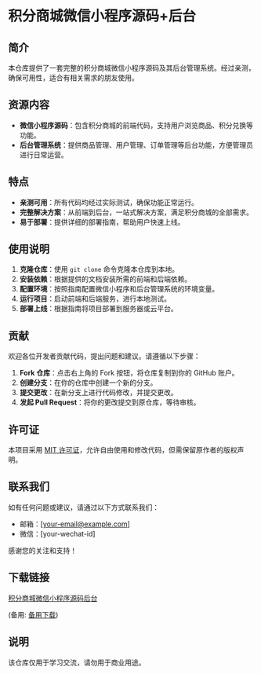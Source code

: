 # 积分商城微信小程序源码+后台

## 简介
本仓库提供了一套完整的积分商城微信小程序源码及其后台管理系统。经过亲测，确保可用性，适合有相关需求的朋友使用。

## 资源内容
- **微信小程序源码**：包含积分商城的前端代码，支持用户浏览商品、积分兑换等功能。
- **后台管理系统**：提供商品管理、用户管理、订单管理等后台功能，方便管理员进行日常运营。

## 特点
- **亲测可用**：所有代码均经过实际测试，确保功能正常运行。
- **完整解决方案**：从前端到后台，一站式解决方案，满足积分商城的全部需求。
- **易于部署**：提供详细的部署指南，帮助用户快速上线。

## 使用说明
1. **克隆仓库**：使用 `git clone` 命令克隆本仓库到本地。
2. **安装依赖**：根据提供的文档安装所需的前端和后端依赖。
3. **配置环境**：按照指南配置微信小程序和后台管理系统的环境变量。
4. **运行项目**：启动前端和后端服务，进行本地测试。
5. **部署上线**：根据指南将项目部署到服务器或云平台。

## 贡献
欢迎各位开发者贡献代码，提出问题和建议。请遵循以下步骤：
1. **Fork 仓库**：点击右上角的 Fork 按钮，将仓库复制到你的 GitHub 账户。
2. **创建分支**：在你的仓库中创建一个新的分支。
3. **提交更改**：在新分支上进行代码修改，并提交更改。
4. **发起 Pull Request**：将你的更改提交到原仓库，等待审核。

## 许可证
本项目采用 [MIT 许可证](LICENSE)，允许自由使用和修改代码，但需保留原作者的版权声明。

## 联系我们
如有任何问题或建议，请通过以下方式联系我们：
- 邮箱：[your-email@example.com]
- 微信：[your-wechat-id]

感谢您的关注和支持！

## 下载链接
[积分商城微信小程序源码后台](https://pan.quark.cn/s/3612b8d31654) 

(备用: [备用下载](https://pan.baidu.com/s/1J7ZB1zGZj297eF5IvTHokw?pwd=1234))

## 说明

该仓库仅用于学习交流，请勿用于商业用途。
